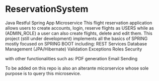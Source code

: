 # ReservationSystem
Java Restful Spring App Microservice
This flight reservation application allows users to create accounts, login, reserve flights as USERS while as (ADMIN_ROLE) a user can also create flights, delete and edit them.
This project (still under development) implements all the basics of SPRING mostly focused on SPRING BOOT
including:
REST Services
Database Management (JPA/Hibernate)
Validation
Exceptions
Roles
Security

with other functionalities such as:
PDF generation
Email Sending

To be added on this repo is also an alterante micorservice whose sole purpose is to query this microsevice.

